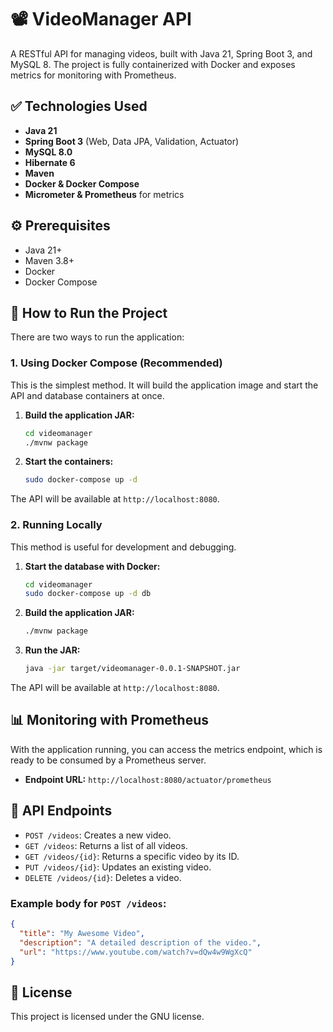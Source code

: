 # 📽️ VideoManager API

A RESTful API for managing videos, built with Java 21, Spring Boot 3, and MySQL 8. The project is fully containerized with Docker and exposes metrics for monitoring with Prometheus.

## ✅ Technologies Used

- **Java 21**
- **Spring Boot 3** (Web, Data JPA, Validation, Actuator)
- **MySQL 8.0**
- **Hibernate 6**
- **Maven**
- **Docker & Docker Compose**
- **Micrometer & Prometheus** for metrics

## ⚙️ Prerequisites

- Java 21+
- Maven 3.8+
- Docker
- Docker Compose

## 🚀 How to Run the Project

There are two ways to run the application:

### 1. Using Docker Compose (Recommended)

This is the simplest method. It will build the application image and start the API and database containers at once.

1.  **Build the application JAR:**
    ```bash
    cd videomanager
    ./mvnw package
    ```

2.  **Start the containers:**
    ```bash
    sudo docker-compose up -d
    ```

The API will be available at `http://localhost:8080`.

### 2. Running Locally

This method is useful for development and debugging.

1.  **Start the database with Docker:**
    ```bash
    cd videomanager
    sudo docker-compose up -d db
    ```

2.  **Build the application JAR:**
    ```bash
    ./mvnw package
    ```

3.  **Run the JAR:**
    ```bash
    java -jar target/videomanager-0.0.1-SNAPSHOT.jar
    ```

The API will be available at `http://localhost:8080`.

## 📊 Monitoring with Prometheus

With the application running, you can access the metrics endpoint, which is ready to be consumed by a Prometheus server.

- **Endpoint URL:** `http://localhost:8080/actuator/prometheus`

## 📖 API Endpoints

- `POST /videos`: Creates a new video.
- `GET /videos`: Returns a list of all videos.
- `GET /videos/{id}`: Returns a specific video by its ID.
- `PUT /videos/{id}`: Updates an existing video.
- `DELETE /videos/{id}`: Deletes a video.

### Example body for `POST /videos`:

```json
{
  "title": "My Awesome Video",
  "description": "A detailed description of the video.",
  "url": "https://www.youtube.com/watch?v=dQw4w9WgXcQ"
}
```

## 📄 License

This project is licensed under the GNU license.
